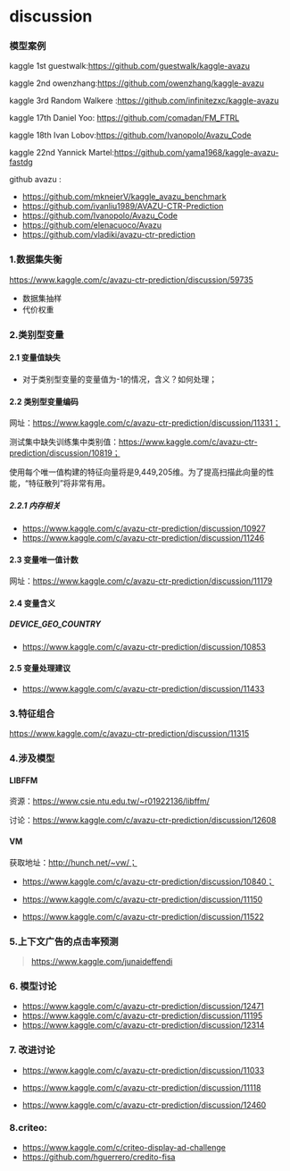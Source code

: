 # discussion

### 模型案例

kaggle 1st guestwalk:https://github.com/guestwalk/kaggle-avazu

kaggle 2nd owenzhang:https://github.com/owenzhang/kaggle-avazu

kaggle 3rd Random Walkere  :https://github.com/infinitezxc/kaggle-avazu

kaggle 17th Daniel Yoo: https://github.com/comadan/FM_FTRL

kaggle 18th Ivan Lobov:https://github.com/Ivanopolo/Avazu_Code

kaggle 22nd Yannick Martel:https://github.com/yama1968/kaggle-avazu-fastdg

github avazu :

* https://github.com/mkneierV/kaggle_avazu_benchmark
* https://github.com/ivanliu1989/AVAZU-CTR-Prediction
* https://github.com/Ivanopolo/Avazu_Code
* https://github.com/elenacuoco/Avazu
* https://github.com/vladiki/avazu-ctr-prediction





### 1.数据集失衡

https://www.kaggle.com/c/avazu-ctr-prediction/discussion/59735

* 数据集抽样
* 代价权重



### 2.类别型变量

#### 2.1 变量值缺失

- 对于类别型变量的变量值为-1的情况，含义？如何处理；

#### 2.2 类别型变量编码

网址：https://www.kaggle.com/c/avazu-ctr-prediction/discussion/11331；

测试集中缺失训练集中类别值：https://www.kaggle.com/c/avazu-ctr-prediction/discussion/10819；

使用每个唯一值构建的特征向量将是9,449,205维。为了提高扫描此向量的性能，“特征散列”将非常有用。



##### 2.2.1 内存相关

- https://www.kaggle.com/c/avazu-ctr-prediction/discussion/10927
- https://www.kaggle.com/c/avazu-ctr-prediction/discussion/11246



#### 2.3 变量唯一值计数

网址：https://www.kaggle.com/c/avazu-ctr-prediction/discussion/11179

#### 2.4 变量含义

##### DEVICE_GEO_COUNTRY

- https://www.kaggle.com/c/avazu-ctr-prediction/discussion/10853

#### 2.5 变量处理建议

- https://www.kaggle.com/c/avazu-ctr-prediction/discussion/11433



### 3.特征组合

https://www.kaggle.com/c/avazu-ctr-prediction/discussion/11315



### 4.涉及模型

#### **LIBFFM**

资源：https://www.csie.ntu.edu.tw/~r01922136/libffm/

讨论：https://www.kaggle.com/c/avazu-ctr-prediction/discussion/12608

#### VM

获取地址：http://hunch.net/~vw/；

- https://www.kaggle.com/c/avazu-ctr-prediction/discussion/10840；

- https://www.kaggle.com/c/avazu-ctr-prediction/discussion/11150
- https://www.kaggle.com/c/avazu-ctr-prediction/discussion/11522



### 5.上下文广告的点击率预测

> https://www.kaggle.com/junaideffendi





### 6. 模型讨论

* https://www.kaggle.com/c/avazu-ctr-prediction/discussion/12471
* https://www.kaggle.com/c/avazu-ctr-prediction/discussion/11195
* https://www.kaggle.com/c/avazu-ctr-prediction/discussion/12314



### 7. 改进讨论

* https://www.kaggle.com/c/avazu-ctr-prediction/discussion/11033

* https://www.kaggle.com/c/avazu-ctr-prediction/discussion/11118
* https://www.kaggle.com/c/avazu-ctr-prediction/discussion/12460



### 8.**criteo**:

* https://www.kaggle.com/c/criteo-display-ad-challenge
* https://github.com/hguerrero/credito-fisa



